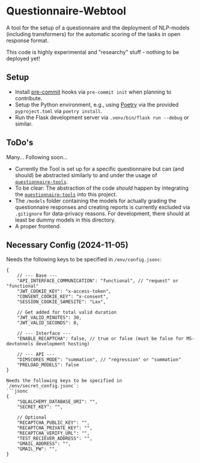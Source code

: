 # Questionnaire-Webtool

A tool for the setup of a questionnaire and the deployment of NLP-models (including transformers) for the automatic scoring of the tasks in open response format.

This code is highly experimental and "researchy" stuff - nothing to be deployed yet!

## Setup
- Install [pre-commit](https://pre-commit.com/) hooks via `pre-commit init` when planning to contribute.
- Setup the Python environment, e.g., using [Poetry](https://python-poetry.org/) via the provided `pyproject.toml` via `poetry install`.
- Run the Flask development server via `.venv/bin/flask run --debug` or similar.

## ToDo's

Many... Following soon...

- Currently the Tool is set up for a specific questionnaire but can (and should) be abstracted similarly to and under the usage of [`questionnaire-tools`](https://github.com/JannisZeller/questionnaire-tools).
- To be clear: The abstraction of the code *should* happen by integrating the [`questionnaire-tools`](https://github.com/JannisZeller/questionnaire-tools) into this project.
- The `/models` folder containing the models for actually grading the questionnaire responses and creating reports is currently excluded via `.gitignore` for data-privacy reasons. For development, there should at least be dummy models in this directory.
- A proper frontend.

## Necessary Config (2024-11-05)

Needs the following keys to be specified in `/env/config.jsonc`:
```jsonc
{
    // --- Base ---
    "API_INTERFACE_COMMUNICATION": "functional", // "request" or "functional"
    "JWT_COOKIE_KEY": "x-access-token",
    "CONSENT_COOKIE_KEY": "x-consent",
    "SESSION_COOKIE_SAMESITE": "Lax",

    // Get added for total valid duration
    "JWT_VALID_MINUTES": 30,
    "JWT_VALID_SECONDS": 0,

    // --- Interface ---
    "ENABLE_RECAPTCHA": false, // true or false (must be false for MS-devtonnels development hosting)

    // --- API ---
    "DIMSCORES_MODE": "summation", // "regression" or "summation"
    "PRELOAD_MODELS": false
}

Needs the following keys to be specified in `/env/secret_config.jsonc`:
```jsonc
{
    "SQLALCHEMY_DATABASE_URI": "",
    "SECRET_KEY": "",

    // Optional
    "RECAPTCHA_PUBLIC_KEY": "",
    "RECAPTCHA_PRIVATE_KEY": "",
    "RECAPTCHA_VERIFY_URL": "",
    "TEST_RECIEVER_ADDRESS": "",
    "GMAIL_ADDRESS": "",
    "GMAIL_PW": "",
}
